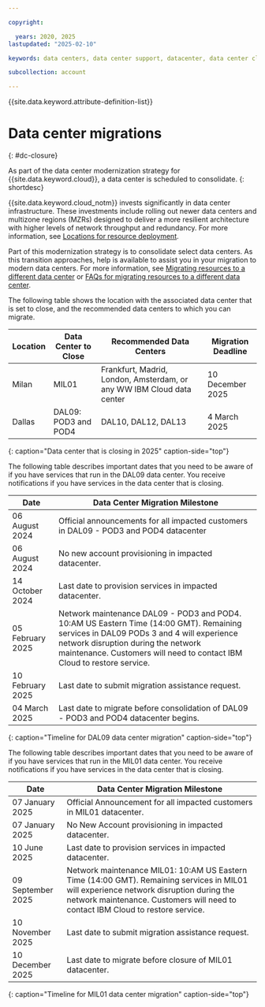 ```yaml
---

copyright:

  years: 2020, 2025
lastupdated: "2025-02-10"

keywords: data centers, data center support, datacenter, data center closure

subcollection: account

---
```


{{site.data.keyword.attribute-definition-list}}

# Data center migrations
{: #dc-closure}

As part of the data center modernization strategy for {{site.data.keyword.cloud}}, a data center is scheduled to consolidate.
{: shortdesc}

{{site.data.keyword.cloud_notm}} invests significantly in data center infrastructure. These investments include rolling out newer data centers and multizone regions (MZRs) designed to deliver a more resilient architecture with higher levels of network throughput and redundancy. For more information, see [Locations for resource deployment](/docs/overview?topic=overview-locations).

Part of this modernization strategy is to consolidate select data centers. As this transition approaches, help is available to assist you in your migration to modern data centers. For more information, see [Migrating resources to a different data center](/docs/account?topic=account-migrate-data-center) or [FAQs for migrating resources to a different data center](/docs/account?topic=account-faqs-migrating-resources).

The following table shows the location with the associated data center that is set to close, and the recommended data centers to which you can migrate.

| Location | Data Center to Close |  Recommended Data Centers | Migration Deadline |
|----------|----------------------|---------------------------|--------------------|
| Milan    | MIL01                | Frankfurt, Madrid, London, Amsterdam, or any WW IBM Cloud data center | 10 December 2025 |
| Dallas   | DAL09: POD3 and POD4 | DAL10, DAL12, DAL13       | 4 March 2025       |
{: caption="Data center that is closing in 2025" caption-side="top"}

The following table describes important dates that you need to be aware of if you have services that run in the DAL09 data center. You receive notifications if you have services in the data center that is closing.

| Date             | Data Center Migration Milestone |
|------------------|---------------------------------|
| 06 August 2024   | Official announcements for all impacted customers in DAL09 - POD3 and POD4 datacenter |
| 06 August 2024   | No new account provisioning in impacted datacenter. |
| 14 October 2024  | Last date to provision services in impacted datacenter. |
| 05 February 2025 | Network maintenance DAL09 - POD3 and POD4. 10:AM US Eastern Time (14:00 GMT). Remaining services in DAL09 PODs 3 and 4 will experience network disruption during the network maintenance. Customers will need to contact IBM Cloud to restore service. |
| 10 February 2025 | Last date to submit migration assistance request. |
| 04 March 2025    | Last date to migrate before consolidation of DAL09 - POD3 and POD4 datacenter begins. |
{: caption="Timeline for DAL09 data center migration" caption-side="top"}


The following table describes important dates that you need to be aware of if you have services that run in the MIL01 data center. You receive notifications if you have services in the data center that is closing.

| Date             | Data Center Migration Milestone |
|------------------|---------------------------------|
| 07 January 2025   | Official Announcement for all impacted customers in MIL01 datacenter. |
| 07 January 2025   | No New Account provisioning in impacted datacenter. |
| 10 June 2025  | Last date to provision services in impacted datacenter. |
| 09 September 2025 | Network maintenance MIL01: 10:AM US Eastern Time (14:00 GMT). Remaining services in MIL01 will experience network disruption during the network maintenance. Customers will need to contact IBM Cloud to restore service. |
| 10 November 2025 | Last date to submit migration assistance request. |
| 10 December 2025    | Last date to migrate before closure of MIL01 datacenter. |
{: caption="Timeline for MIL01 data center migration" caption-side="top"}
